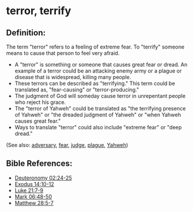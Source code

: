 # terror, terrify #

## Definition: ##

The term "terror" refers to a feeling of extreme fear. To "terrify" someone means to cause that person to feel very afraid.

* A "terror" is something or someone that causes great fear or dread. An example of a terror could be an attacking enemy army or a plague or disease that is widespread, killing many people.
* These terrors can be described as "terrifying." This term could be translated as, "fear-causing" or "terror-producing."
* The judgment of God will someday cause terror in unrepentant people who reject his grace.
* The "terror of Yahweh" could be translated as "the terrifying presence of Yahweh" or "the dreaded judgment of Yahweh" or "when Yahweh causes great fear."
* Ways to translate "terror" could also include "extreme fear" or "deep dread."

(See also: [adversary](../other/adversary.md), [fear](../kt/fear.md), [judge](../kt/judge.md), [plague](../other/plague.md), [Yahweh](../kt/yahweh.md))

## Bible References: ##

* [Deuteronomy 02:24-25](en/tn/deu/help/02/24)
* [Exodus 14:10-12](en/tn/exo/help/14/10)
* [Luke 21:7-9](en/tn/luk/help/21/07)
* [Mark 06:48-50](en/tn/mrk/help/06/48)
* [Matthew 28:5-7](en/tn/mat/help/28/05)